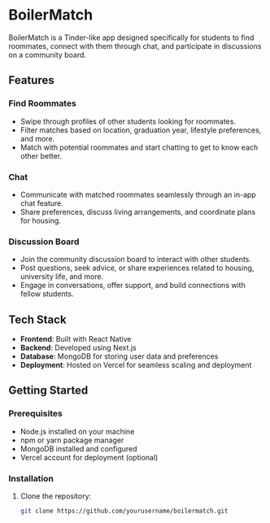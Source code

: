 # BoilerMatch

BoilerMatch is a Tinder-like app designed specifically for students to find roommates, connect with them through chat, and participate in discussions on a community board.

## Features

### Find Roommates

- Swipe through profiles of other students looking for roommates.
- Filter matches based on location, graduation year, lifestyle preferences, and more.
- Match with potential roommates and start chatting to get to know each other better.

### Chat

- Communicate with matched roommates seamlessly through an in-app chat feature.
- Share preferences, discuss living arrangements, and coordinate plans for housing.

### Discussion Board

- Join the community discussion board to interact with other students.
- Post questions, seek advice, or share experiences related to housing, university life, and more.
- Engage in conversations, offer support, and build connections with fellow students.

## Tech Stack

- **Frontend**: Built with React Native
- **Backend**: Developed using Next.js
- **Database**: MongoDB for storing user data and preferences
- **Deployment**: Hosted on Vercel for seamless scaling and deployment

## Getting Started

### Prerequisites

- Node.js installed on your machine
- npm or yarn package manager
- MongoDB installed and configured
- Vercel account for deployment (optional)

### Installation

1. Clone the repository:
   ```bash
   git clone https://github.com/yourusername/boilermatch.git
